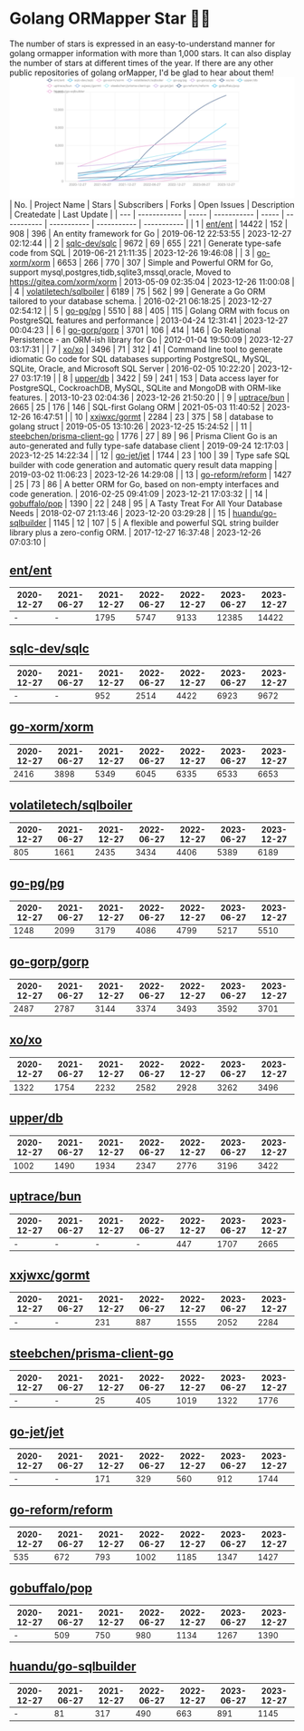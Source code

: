 # Golang ORMapper Star 🎉🎉
The number of stars is expressed in an easy-to-understand manner for golang ormapper information with more than 1,000 stars. It can also display the number of stars at different times of the year.
If there are any other public repositories of golang orMapper, I'd be glad to hear about them!
[![Start数チャート](output/orm_chart.jpeg)](https://ryotaroseto.github.io/star-golang-orms/output/orm_chart.html)
| No. | Project Name | Stars | Subscribers | Forks | Open Issues | Description | Createdate | Last Update |
| --- | ------------ | ----- | ----------- | ----- | ----------- | ----------- | ----------- | ----------- |
| 1 | [ent/ent](https://github.com/ent/ent) | 14422 | 152 | 908 | 396 | An entity framework for Go | 2019-06-12 22:53:55 | 2023-12-27 02:12:44 |
| 2 | [sqlc-dev/sqlc](https://github.com/sqlc-dev/sqlc) | 9672 | 69 | 655 | 221 | Generate type-safe code from SQL | 2019-06-21 21:11:35 | 2023-12-26 19:46:08 |
| 3 | [go-xorm/xorm](https://github.com/go-xorm/xorm) | 6653 | 266 | 770 | 307 | Simple and Powerful ORM for Go, support mysql,postgres,tidb,sqlite3,mssql,oracle, Moved to https://gitea.com/xorm/xorm | 2013-05-09 02:35:04 | 2023-12-26 11:00:08 |
| 4 | [volatiletech/sqlboiler](https://github.com/volatiletech/sqlboiler) | 6189 | 75 | 562 | 99 | Generate a Go ORM tailored to your database schema. | 2016-02-21 06:18:25 | 2023-12-27 02:54:12 |
| 5 | [go-pg/pg](https://github.com/go-pg/pg) | 5510 | 88 | 405 | 115 | Golang ORM with focus on PostgreSQL features and performance | 2013-04-24 12:31:41 | 2023-12-27 00:04:23 |
| 6 | [go-gorp/gorp](https://github.com/go-gorp/gorp) | 3701 | 106 | 414 | 146 | Go Relational Persistence - an ORM-ish library for Go | 2012-01-04 19:50:09 | 2023-12-27 03:17:31 |
| 7 | [xo/xo](https://github.com/xo/xo) | 3496 | 71 | 312 | 41 | Command line tool to generate idiomatic Go code for SQL databases supporting PostgreSQL, MySQL, SQLite, Oracle, and Microsoft SQL Server | 2016-02-05 10:22:20 | 2023-12-27 03:17:19 |
| 8 | [upper/db](https://github.com/upper/db) | 3422 | 59 | 241 | 153 | Data access layer for PostgreSQL, CockroachDB, MySQL, SQLite and MongoDB with ORM-like features. | 2013-10-23 02:04:36 | 2023-12-26 21:50:20 |
| 9 | [uptrace/bun](https://github.com/uptrace/bun) | 2665 | 25 | 176 | 146 | SQL-first Golang ORM | 2021-05-03 11:40:52 | 2023-12-26 16:47:51 |
| 10 | [xxjwxc/gormt](https://github.com/xxjwxc/gormt) | 2284 | 23 | 375 | 58 | database to golang struct | 2019-05-05 13:10:26 | 2023-12-25 15:24:52 |
| 11 | [steebchen/prisma-client-go](https://github.com/steebchen/prisma-client-go) | 1776 | 27 | 89 | 96 | Prisma Client Go is an auto-generated and fully type-safe database client | 2019-09-24 12:17:03 | 2023-12-25 14:22:34 |
| 12 | [go-jet/jet](https://github.com/go-jet/jet) | 1744 | 23 | 100 | 39 | Type safe SQL builder with code generation and automatic query result data mapping | 2019-03-02 11:06:23 | 2023-12-26 14:29:08 |
| 13 | [go-reform/reform](https://github.com/go-reform/reform) | 1427 | 25 | 73 | 86 | A better ORM for Go, based on non-empty interfaces and code generation. | 2016-02-25 09:41:09 | 2023-12-21 17:03:32 |
| 14 | [gobuffalo/pop](https://github.com/gobuffalo/pop) | 1390 | 22 | 248 | 95 | A Tasty Treat For All Your Database Needs | 2018-02-07 21:13:46 | 2023-12-20 03:29:28 |
| 15 | [huandu/go-sqlbuilder](https://github.com/huandu/go-sqlbuilder) | 1145 | 12 | 107 | 5 | A flexible and powerful SQL string builder library plus a zero-config ORM. | 2017-12-27 16:37:48 | 2023-12-26 07:03:10 |
## [ent/ent](https://github.com/ent/ent)
| 2020-12-27 | 2021-06-27 | 2021-12-27 | 2022-06-27 | 2022-12-27 | 2023-06-27 | 2023-12-27 |
| --- | --- | --- | --- | --- | --- | --- |
| - | - | 1795 | 5747 | 9133 | 12385 | 14422 |
## [sqlc-dev/sqlc](https://github.com/sqlc-dev/sqlc)
| 2020-12-27 | 2021-06-27 | 2021-12-27 | 2022-06-27 | 2022-12-27 | 2023-06-27 | 2023-12-27 |
| --- | --- | --- | --- | --- | --- | --- |
| - | - | 952 | 2514 | 4422 | 6923 | 9672 |
## [go-xorm/xorm](https://github.com/go-xorm/xorm)
| 2020-12-27 | 2021-06-27 | 2021-12-27 | 2022-06-27 | 2022-12-27 | 2023-06-27 | 2023-12-27 |
| --- | --- | --- | --- | --- | --- | --- |
| 2416 | 3898 | 5349 | 6045 | 6335 | 6533 | 6653 |
## [volatiletech/sqlboiler](https://github.com/volatiletech/sqlboiler)
| 2020-12-27 | 2021-06-27 | 2021-12-27 | 2022-06-27 | 2022-12-27 | 2023-06-27 | 2023-12-27 |
| --- | --- | --- | --- | --- | --- | --- |
| 805 | 1661 | 2435 | 3434 | 4406 | 5389 | 6189 |
## [go-pg/pg](https://github.com/go-pg/pg)
| 2020-12-27 | 2021-06-27 | 2021-12-27 | 2022-06-27 | 2022-12-27 | 2023-06-27 | 2023-12-27 |
| --- | --- | --- | --- | --- | --- | --- |
| 1248 | 2099 | 3179 | 4086 | 4799 | 5217 | 5510 |
## [go-gorp/gorp](https://github.com/go-gorp/gorp)
| 2020-12-27 | 2021-06-27 | 2021-12-27 | 2022-06-27 | 2022-12-27 | 2023-06-27 | 2023-12-27 |
| --- | --- | --- | --- | --- | --- | --- |
| 2487 | 2787 | 3144 | 3374 | 3493 | 3592 | 3701 |
## [xo/xo](https://github.com/xo/xo)
| 2020-12-27 | 2021-06-27 | 2021-12-27 | 2022-06-27 | 2022-12-27 | 2023-06-27 | 2023-12-27 |
| --- | --- | --- | --- | --- | --- | --- |
| 1322 | 1754 | 2232 | 2582 | 2928 | 3262 | 3496 |
## [upper/db](https://github.com/upper/db)
| 2020-12-27 | 2021-06-27 | 2021-12-27 | 2022-06-27 | 2022-12-27 | 2023-06-27 | 2023-12-27 |
| --- | --- | --- | --- | --- | --- | --- |
| 1002 | 1490 | 1934 | 2347 | 2776 | 3196 | 3422 |
## [uptrace/bun](https://github.com/uptrace/bun)
| 2020-12-27 | 2021-06-27 | 2021-12-27 | 2022-06-27 | 2022-12-27 | 2023-06-27 | 2023-12-27 |
| --- | --- | --- | --- | --- | --- | --- |
| - | - | - | - | 447 | 1707 | 2665 |
## [xxjwxc/gormt](https://github.com/xxjwxc/gormt)
| 2020-12-27 | 2021-06-27 | 2021-12-27 | 2022-06-27 | 2022-12-27 | 2023-06-27 | 2023-12-27 |
| --- | --- | --- | --- | --- | --- | --- |
| - | - | 231 | 887 | 1555 | 2052 | 2284 |
## [steebchen/prisma-client-go](https://github.com/steebchen/prisma-client-go)
| 2020-12-27 | 2021-06-27 | 2021-12-27 | 2022-06-27 | 2022-12-27 | 2023-06-27 | 2023-12-27 |
| --- | --- | --- | --- | --- | --- | --- |
| - | - | 25 | 405 | 1019 | 1322 | 1776 |
## [go-jet/jet](https://github.com/go-jet/jet)
| 2020-12-27 | 2021-06-27 | 2021-12-27 | 2022-06-27 | 2022-12-27 | 2023-06-27 | 2023-12-27 |
| --- | --- | --- | --- | --- | --- | --- |
| - | - | 171 | 329 | 560 | 912 | 1744 |
## [go-reform/reform](https://github.com/go-reform/reform)
| 2020-12-27 | 2021-06-27 | 2021-12-27 | 2022-06-27 | 2022-12-27 | 2023-06-27 | 2023-12-27 |
| --- | --- | --- | --- | --- | --- | --- |
| 535 | 672 | 793 | 1002 | 1185 | 1347 | 1427 |
## [gobuffalo/pop](https://github.com/gobuffalo/pop)
| 2020-12-27 | 2021-06-27 | 2021-12-27 | 2022-06-27 | 2022-12-27 | 2023-06-27 | 2023-12-27 |
| --- | --- | --- | --- | --- | --- | --- |
| - | 509 | 750 | 980 | 1134 | 1267 | 1390 |
## [huandu/go-sqlbuilder](https://github.com/huandu/go-sqlbuilder)
| 2020-12-27 | 2021-06-27 | 2021-12-27 | 2022-06-27 | 2022-12-27 | 2023-06-27 | 2023-12-27 |
| --- | --- | --- | --- | --- | --- | --- |
| - | 81 | 317 | 490 | 663 | 891 | 1145 |
